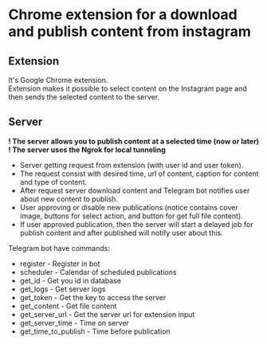 # Chrome extension for a download and publish content from instagram 

## Extension
It's Google Chrome extension. <br/>
Extension makes it possible to select content on the Instagram page and then sends the selected content to the server.

## Server
**! The server allows you to publish content at a selected time (now or later)** <br/>
**! The server uses the Ngrok for local tunneling**

- Server getting request from extension (with user id and user token).
- The request consist with desired time, url of content, caption for content and type of content.
- After request server download content and Telegram bot notifies user about new content to publish.
- User approving or disable new publications (notice contains cover image, buttons for select action, and button for get full file content).
- If user approved publication, then the server will start a delayed job for publish content and after published will notify user about this.

Telegram bot have commands: 
- register - Register in bot
- scheduler - Calendar of scheduled publications
- get_id - Get you id in database
- get_logs - Get server logs
- get_token - Get the key to access the server
- get_content - Get file content
- get_server_url - Get the server url for extension input
- get_server_time - Time on server
- get_time_to_publish - Time before publication
